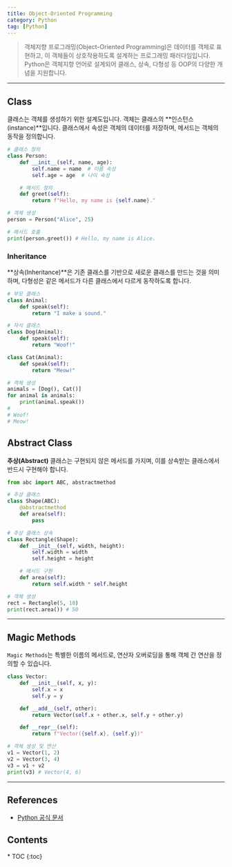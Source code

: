 ```yaml
---
title: Object-Oriented Programming
category: Python
tag: [Python]
---
```


> 객체지향 프로그래밍(Object-Oriented Programming)은 데이터를 객체로 표현하고, 이 객체들이 상호작용하도록 설계하는 프로그래밍 패러다임입니다. Python은 객체지향 언어로 설계되어 클래스, 상속, 다형성 등 OOP의 다양한 개념을 지원합니다.

---

## Class
클래스는 객체를 생성하기 위한 설계도입니다. 객체는 클래스의 **인스턴스(instance)**입니다. 클래스에서 속성은 객체의 데이터를 저장하며, 메서드는 객체의 동작을 정의합니다.

```python
# 클래스 정의
class Person:
    def __init__(self, name, age):
        self.name = name  # 이름 속성
        self.age = age  # 나이 속성

    # 메서드 정의
    def greet(self):
        return f"Hello, my name is {self.name}."

# 객체 생성
person = Person("Alice", 25)

# 메서드 호출
print(person.greet()) # Hello, my name is Alice.
```

### Inheritance
**상속(Inheritance)**은 기존 클래스를 기반으로 새로운 클래스를 만드는 것을 의미하며, 다형성은 같은 메서드가 다른 클래스에서 다르게 동작하도록 합니다.

```python
# 부모 클래스
class Animal:
    def speak(self):
        return "I make a sound."

# 자식 클래스
class Dog(Animal):
    def speak(self):
        return "Woof!"

class Cat(Animal):
    def speak(self):
        return "Meow!"

# 객체 생성
animals = [Dog(), Cat()]
for animal in animals:
    print(animal.speak())
#    
# Woof!
# Meow!
```

## Abstract Class
**추상(Abstract)** 클래스는 구현되지 않은 메서드를 가지며, 이를 상속받는 클래스에서 반드시 구현해야 합니다.

```python
from abc import ABC, abstractmethod

# 추상 클래스
class Shape(ABC):
    @abstractmethod
    def area(self):
        pass

# 추상 클래스 상속
class Rectangle(Shape):
    def __init__(self, width, height):
        self.width = width
        self.height = height

    # 메서드 구현
    def area(self): 
        return self.width * self.height

# 객체 생성
rect = Rectangle(5, 10)
print(rect.area()) # 50
```
---

## Magic Methods
`Magic Methods`는 특별한 이름의 메서드로, 연산자 오버로딩을 통해 객체 간 연산을 정의할 수 있습니다.

```python
class Vector:
    def __init__(self, x, y):
        self.x = x
        self.y = y

    def __add__(self, other):
        return Vector(self.x + other.x, self.y + other.y)

    def __repr__(self):
        return f"Vector({self.x}, {self.y})"

# 객체 생성 및 연산
v1 = Vector(1, 2)
v2 = Vector(3, 4)
v3 = v1 + v2
print(v3) # Vector(4, 6)
```

---

## References
- [Python 공식 문서](https://docs.python.org/3/)

<nav class="post-toc" markdown="1">
  <h2>Contents</h2>
* TOC
{:toc}
</nav>
